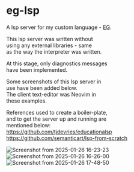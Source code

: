 # eg-lsp

A lsp server for my custom language - [EG](https://github.com/CoderParth/EG). <br>

This lsp server was written without <br>
using any external libraries - same <br>
as the way the interpreter was written. 


At this stage, only diagnostics messages <br>
have been implemented. <br> 

Some screenshots of this lsp server in <br> 
use have been added below. <br>
The client text-editor was Neovim in <br>
these examples. 

References used to create a boiler-plate, <br>
and to get the server up and running are <br> 
mentioned below: <br>
https://github.com/tjdevries/educationalsp <br>
https://github.com/semanticart/lsp-from-scratch

![Screenshot from 2025-01-26 16-23-23](https://github.com/user-attachments/assets/ff8183ca-4798-45d4-96b5-f794699830aa)
![Screenshot from 2025-01-26 16-26-00](https://github.com/user-attachments/assets/7bc5bb4d-cefb-4662-8886-9272b95c6319)
![Screenshot from 2025-01-26 17-48-50](https://github.com/user-attachments/assets/b15b6070-2acc-4e99-8ffe-ba3525ecc917)

